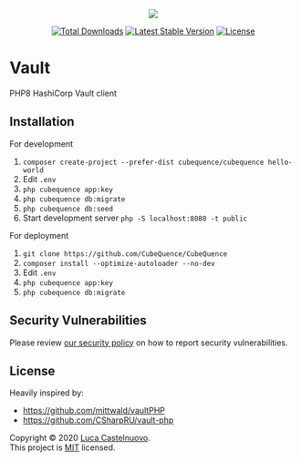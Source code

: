<p align="center"><a href="https://github.com/CubeQuence/vault"><img src="https://rawcdn.githack.com/CubeQuence/CubeQuence/855a8fe836989ca40c4e50a889362975eab9ac43/public/assets/images/banner.png"></a></p>

<p align="center">
<a href="https://packagist.org/packages/cubequence/vault"><img src="https://poser.pugx.org/cubequence/vault/d/total.svg" alt="Total Downloads"></a>
<a href="https://packagist.org/packages/cubequence/vault"><img src="https://poser.pugx.org/cubequence/vault/v/stable.svg" alt="Latest Stable Version"></a>
<a href="https://packagist.org/packages/cubequence/vault"><img src="https://poser.pugx.org/cubequence/vault/license.svg" alt="License"></a>
</p>

# Vault

PHP8 HashiCorp Vault client

## Installation

For development

1. `composer create-project --prefer-dist cubequence/cubequence hello-world`
2. Edit `.env`
3. `php cubequence app:key`
4. `php cubequence db:migrate`
5. `php cubequence db:seed`
6. Start development server `php -S localhost:8080 -t public`

For deployment

1. `git clone https://github.com/CubeQuence/CubeQuence`
2. `composer install --optimize-autoloader --no-dev`
3. Edit `.env`
4. `php cubequence app:key`
5. `php cubequence db:migrate`

## Security Vulnerabilities

Please review [our security policy](https://github.com/CubeQuence/vault/security/policy) on how to report security vulnerabilities.

## License

Heavily inspired by:
- https://github.com/mittwald/vaultPHP
- https://github.com/CSharpRU/vault-php

Copyright © 2020 [Luca Castelnuovo](https://github.com/Luca-Castelnuovo). <br />
This project is [MIT](LICENSE.md) licensed.
